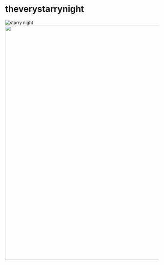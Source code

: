 # theverystarrynight

![starry night](https://user-images.githubusercontent.com/76517183/104223997-b477cb80-5487-11eb-868a-e37b27fd7970.jpg)
<img src="/https://user-images.githubusercontent.com/76517183/104223997-b477cb80-5487-11eb-868a-e37b27fd7970.jpg" width="970" height="768">
